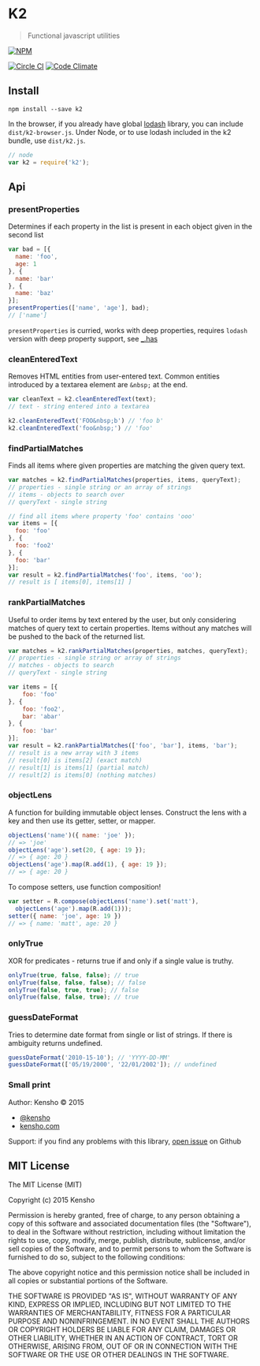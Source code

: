 # K2

> Functional javascript utilities

[![NPM][k2-icon] ][k2-url]

[![Circle CI](https://circleci.com/gh/kensho/k2.svg?style=svg)](https://circleci.com/gh/kensho/k2)
[![Code Climate](https://codeclimate.com/github/kensho/k2/badges/gpa.svg)](https://codeclimate.com/github/kensho/k2)

[k2-icon]: https://nodei.co/npm/k2.png?downloads=true
[k2-url]: https://npmjs.org/package/k2

## Install

    npm install --save k2

In the browser, if you already have global [lodash](https://lodash.com/docs) library, you can
include `dist/k2-browser.js`. Under Node, or to use lodash included in the k2 bundle, use `dist/k2.js`.

```js
// node
var k2 = require('k2');
```

## Api

### presentProperties

Determines if each property in the list is present in each object given in the second list

```js
var bad = [{
  name: 'foo',
  age: 1
}, {
  name: 'bar'
}, {
  name: 'baz'
}];
presentProperties(['name', 'age'], bad);
// ['name']
```

`presentProperties` is curried, works with deep properties, requires `lodash` version
with deep property support, see [_.has](https://lodash.com/docs#has)

### cleanEnteredText

Removes HTML entities from user-entered text. Common entities introduced by a textarea element
are `&nbsp;` at the end.

```js
var cleanText = k2.cleanEnteredText(text);
// text - string entered into a textarea
```

```js
k2.cleanEnteredText('FOO&nbsp;b') // 'foo b'
k2.cleanEnteredText('foo&nbsp;') // 'foo'
```

### findPartialMatches

Finds all items where given properties are matching the given query text.

```js
var matches = k2.findPartialMatches(properties, items, queryText);
// properties - single string or an array of strings
// items - objects to search over
// queryText - single string
```

```js
// find all items where property 'foo' contains 'ooo'
var items = [{
  foo: 'foo'
}, {
  foo: 'foo2'
}, {
  foo: 'bar'
}];
var result = k2.findPartialMatches('foo', items, 'oo');
// result is [ items[0], items[1] ]
```

### rankPartialMatches

Useful to order items by text entered by the user, but only considering matches of query text to
certain properties. Items without any matches will be pushed to the back of the returned list.

```js
var matches = k2.rankPartialMatches(properties, matches, queryText);
// properties - single string or array of strings
// matches - objects to search
// queryText - single string
```

```js
var items = [{
    foo: 'foo'
}, {
    foo: 'foo2',
    bar: 'abar'
}, {
    foo: 'bar'
}];
var result = k2.rankPartialMatches(['foo', 'bar'], items, 'bar');
// result is a new array with 3 items
// result[0] is items[2] (exact match)
// result[1] is items[1] (partial match)
// result[2] is items[0] (nothing matches)
```

### objectLens

A function for building immutable object lenses. Construct the lens with a key
and then use its getter, setter, or mapper.

```js
objectLens('name')({ name: 'joe' });
// => 'joe'
objectLens('age').set(20, { age: 19 });
// => { age: 20 }
objectLens('age').map(R.add(1), { age: 19 });
// => { age: 20 }
```

To compose setters, use function composition!

```js
var setter = R.compose(objectLens('name').set('matt'),
  objectLens('age').map(R.add(1)));
setter({ name: 'joe', age: 19 })
// => { name: 'matt', age: 20 }
```

### onlyTrue

XOR for predicates - returns true if and only if a single value is truthy.

```js
onlyTrue(true, false, false); // true
onlyTrue(false, false, false); // false
onlyTrue(false, true, true); // false
onlyTrue(false, false, true); // true
```

### guessDateFormat

Tries to determine date format from single or list of strings. If there is ambiguity returns undefined.

```js
guessDateFormat('2010-15-10'); // 'YYYY-DD-MM'
guessDateFormat(['05/19/2000', '22/01/2002']); // undefined
```

### Small print

Author: Kensho &copy; 2015

* [@kensho](https://twitter.com/kensho)
* [kensho.com](http://kensho.com)

Support: if you find any problems with this library,
[open issue](https://github.com/kensho/k2/issues) on Github

## MIT License

The MIT License (MIT)

Copyright (c) 2015 Kensho

Permission is hereby granted, free of charge, to any person obtaining a copy of
this software and associated documentation files (the "Software"), to deal in
the Software without restriction, including without limitation the rights to
use, copy, modify, merge, publish, distribute, sublicense, and/or sell copies of
the Software, and to permit persons to whom the Software is furnished to do so,
subject to the following conditions:

The above copyright notice and this permission notice shall be included in all
copies or substantial portions of the Software.

THE SOFTWARE IS PROVIDED "AS IS", WITHOUT WARRANTY OF ANY KIND, EXPRESS OR
IMPLIED, INCLUDING BUT NOT LIMITED TO THE WARRANTIES OF MERCHANTABILITY, FITNESS
FOR A PARTICULAR PURPOSE AND NONINFRINGEMENT. IN NO EVENT SHALL THE AUTHORS OR
COPYRIGHT HOLDERS BE LIABLE FOR ANY CLAIM, DAMAGES OR OTHER LIABILITY, WHETHER
IN AN ACTION OF CONTRACT, TORT OR OTHERWISE, ARISING FROM, OUT OF OR IN
CONNECTION WITH THE SOFTWARE OR THE USE OR OTHER DEALINGS IN THE SOFTWARE.

